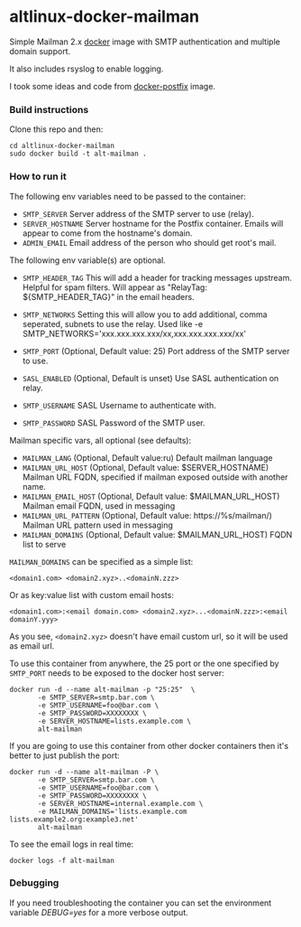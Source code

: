 # altlinux-docker-mailman

Simple Mailman 2.x [docker](http://www.docker.com) image with SMTP authentication and multiple domain support.

It also includes rsyslog to enable logging.

I took some ideas and code from [docker-postfix](https://github.com/juanluisbaptiste/docker-postfix) image.

### Build instructions

Clone this repo and then:

    cd altlinux-docker-mailman
    sudo docker build -t alt-mailman .

### How to run it

The following env variables need to be passed to the container:

* `SMTP_SERVER` Server address of the SMTP server to use (relay).
* `SERVER_HOSTNAME` Server hostname for the Postfix container. Emails will appear to come from the hostname's domain.
* `ADMIN_EMAIL` Email address of the person who should get root's mail.

The following env variable(s) are optional.
* `SMTP_HEADER_TAG` This will add a header for tracking messages upstream. Helpful for spam filters. Will appear as "RelayTag: ${SMTP_HEADER_TAG}" in the email headers.

* `SMTP_NETWORKS` Setting this will allow you to add additional, comma seperated, subnets to use the relay. Used like
    -e SMTP_NETWORKS='xxx.xxx.xxx.xxx/xx,xxx.xxx.xxx.xxx/xx'

* `SMTP_PORT` (Optional, Default value: 25) Port address of the SMTP server to use.
* `SASL_ENABLED` (Optional, Default is unset) Use SASL authentication on relay.
* `SMTP_USERNAME` SASL Username to authenticate with.
* `SMTP_PASSWORD` SASL Password of the SMTP user.

Mailman specific vars, all optional (see defaults):
* `MAILMAN_LANG` (Optional, Default value:ru) Default mailman language
* `MAILMAN_URL_HOST` (Optional, Default value: $SERVER_HOSTNAME) Mailman URL FQDN, specified if mailman exposed outside with another name.
* `MAILMAN_EMAIL_HOST` (Optional, Default value: $MAILMAN_URL_HOST) Mailman email FQDN, used in messaging
* `MAILMAN_URL_PATTERN` (Optional, Default value: https://%s/mailman/) Mailman URL pattern used in messaging
* `MAILMAN_DOMAINS` (Optional, Default value: $MAILMAN_URL_HOST) FQDN list to serve

`MAILMAN_DOMAINS` can be specified as a simple list:

    <domain1.com> <domain2.xyz>..<domainN.zzz>

Or as key:value list with custom email hosts:

    <domain1.com>:<email domain.com> <domain2.xyz>...<domainN.zzz>:<email domainY.yyy>

As you see, `<domain2.xyz>` doesn't have email custom url, so it will be used as email url.

To use this container from anywhere, the 25 port or the one specified by `SMTP_PORT` needs to be exposed to the docker host server:

    docker run -d --name alt-mailman -p "25:25"  \ 
           -e SMTP_SERVER=smtp.bar.com \
           -e SMTP_USERNAME=foo@bar.com \
           -e SMTP_PASSWORD=XXXXXXXX \
           -e SERVER_HOSTNAME=lists.example.com \
           alt-mailman
    
If you are going to use this container from other docker containers then it's better to just publish the port:

    docker run -d --name alt-mailman -P \
           -e SMTP_SERVER=smtp.bar.com \
           -e SMTP_USERNAME=foo@bar.com \
           -e SMTP_PASSWORD=XXXXXXXX \
           -e SERVER_HOSTNAME=internal.example.com \
           -e MAILMAN_DOMAINS='lists.example.com lists.example2.org:example3.net'
           alt-mailman

To see the email logs in real time:

    docker logs -f alt-mailman

### Debugging
If you need troubleshooting the container you can set the environment variable _DEBUG=yes_ for a more verbose output.

